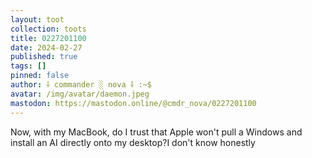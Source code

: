 ```yaml
---
layout: toot
collection: toots
title: 0227201100
date: 2024-02-27
published: true
tags: []
pinned: false
author: ⸸ commander ░ nova ⸸ :~$
avatar: /img/avatar/daemon.jpeg
mastodon: https://mastodon.online/@cmdr_nova/0227201100
---
```


Now, with my MacBook, do I trust that Apple won't pull a Windows and install an AI directly onto my desktop?I don't know honestly
